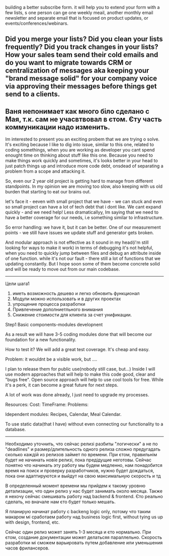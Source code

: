building a better subscribe form. it will help you to extend your form with a few lists, s one person can ge one weekly meail, another monthly email newsletter and separate email that is focused on product updates, or events/conferences/webinars.

Did you merge your lists?
Did you clean your lists frequently?
Did you track changes in your lists?
How your sales team send their cold emails and do you want to migrate towards CRM or centralization of messages aka keeping your "brand message solid" for your company voice via approving their messages before things get send to a clients.
---
Ваня непонимает как много біло сделано с Мая, т.к. сам не учасвтвовал в єтом.
Єту часть коммуникации надо изменить.
---


Im interested to present you an exciting probem that we are trying o solve.
It's exciting because I like to dig into issue, similar to this one, related to coding somethings, when you are working as developer you cant spend enought time on thinking about stuff like this one.
Because you need to make things work quickly and sometimes, it's looks better in your head to just patch things up and introduce more code debt, onsdead of separating a problem from a scope and attacking it.

So, even our 2 year old project is getting hard to manage from different standpoints.
In my opinion we are moving too slow, also keeping with us old burden that starting to eat our brains out.

let's face it - eeven with small project that we have - we can stuck and even so small project can have a lot of tech debt that i dont like.
We cant expand quickly - and we need help!
Less dramaticallyy, Im saying that we need to have a better coverage for our needs, i.e something similar to infrastructure.


So error handling: we have it, but it can be better. One of our measurement points - we still have issues we update stuff and generator gets broken.



And modular approach is not effective as it sound in my head(i'm still looking for ways to make it work) in terms of debugging it's not helpful, when you need to quickly jump between files and debug an attribute inside of one function.
while it's not our fault - there still a lot of functions that we updating constantly.
But I hope soon some of them become concrete solid and will be ready to move out from our main codebase.

----



Цели шага1
1. иметь возможность дешево и легко обновить функционал
2. Модули можно использовать и в других проектах
3. упрощение процесса разработки
4. Привлечение дополниетльного внимания
5. Снижение стоимости для клиента за счет унификации.


Step1
Basic components-modules developnent

As a result we will have 3-5 coding modules done that will become our foundation for a new functionality.

How to test it? We will add a great test coverage. It's cheap and easy.


Problem: it wouldnt be a visible work, but ....

I plan to release them for public use(nobody still case, but...)
Inside I will use modern approaches that will help to make this code good, clear and "bugs free".
Open source approach will help to use cool tools for free. While it's a perk, it can become a great future for next steps.

A lot of work was done already, I just need to upgrade my processes.


Resources:
Cost: 
TimeFrame:
Problems:



Idependent modules: Recipes, Calendar, Meal Calendar.

To use static data(that I have) without even connecting our functionality to a database.



--------


Необходимо уточнить, что сейчас релизі разбиты "логически" а не по "deadlines" и размер/длительность одного релиза сложно предугадать сколько каждій из релизов займет по времени. При єтом, правильнім будет не начинать новіе релизі, пока предідущие неготовы.
Сейчас понятно что начинать эту работу мы будем медленно, нам понадобится время на поиск и проверку разработчиков, нужно будет дождаться, пока они адаптируются и выйдут на свою максимальную скорость и тд

В определенный момент времени мы прийдем к такому уровню детализации, что один релиз у нас будет занимать около месяца. 
Также я нехочу сейчас смешивать работу над backend & frontend. Єто реально сделать, но вначале нам єто будет только мешать.

Я планирую начинат работу с backeng logic only, потому что таким макаром мі сработаем работу над business logic first, without tying us up with design, frontend, etc. 

Сейчас один релиз может занять 1-3 месяца и єто нормально. При єтом, создание документации может делатьсяя параллельно. Скорость разработки мі сможем варьировать путем добавление или уменьшения часов фрилансеров. 



